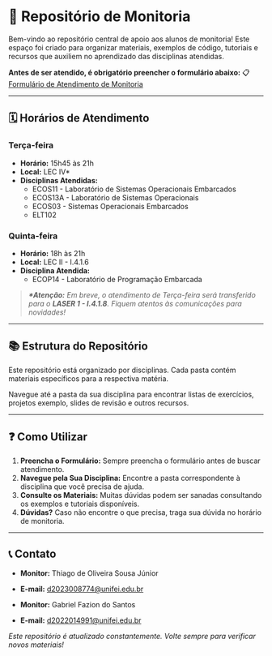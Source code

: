 # 🧠 Repositório de Monitoria

Bem-vindo ao repositório central de apoio aos alunos de monitoria! Este espaço foi criado para organizar materiais, exemplos de código, tutoriais e recursos que auxiliem no aprendizado das disciplinas atendidas.

**Antes de ser atendido, é obrigatório preencher o formulário abaixo:**
📋 [Formulário de Atendimento de Monitoria](https://forms.gle/8NsAJdLEfrmhrKuw8)

---

## 🗓️ Horários de Atendimento

### **Terça-feira**
*   **Horário:** 15h45 às 21h
*   **Local:** LEC IV*  
*   **Disciplinas Atendidas:**
    *   ECOS11 - Laboratório de Sistemas Operacionais Embarcados
    *   ECOS13A - Laboratório de Sistemas Operacionais
    *   ECOS03 - Sistemas Operacionais Embarcados
    *   ELT102

### **Quinta-feira**
*   **Horário:** 18h às 21h
*   **Local:** LEC II - I.4.1.6
*   **Disciplina Atendida:**
    *   ECOP14 - Laboratório de Programação Embarcada

> ***\*Atenção:*** *Em breve, o atendimento de Terça-feira será transferido para o **LASER 1 - I.4.1.8**. Fiquem atentos às comunicações para novidades!*

---

## 📚 Estrutura do Repositório

Este repositório está organizado por disciplinas. Cada pasta contém materiais específicos para a respectiva matéria.

Navegue até a pasta da sua disciplina para encontrar listas de exercícios, projetos exemplo, slides de revisão e outros recursos.

---

## ❓ Como Utilizar

1.  **Preencha o Formulário:** Sempre preencha o formulário antes de buscar atendimento.
2.  **Navegue pela Sua Disciplina:** Encontre a pasta correspondente à disciplina que você precisa de ajuda.
3.  **Consulte os Materiais:** Muitas dúvidas podem ser sanadas consultando os exemplos e tutoriais disponíveis.
4.  **Dúvidas?** Caso não encontre o que precisa, traga sua dúvida no horário de monitoria.

---

## 📞 Contato

*   **Monitor:** Thiago de Oliveira Sousa Júnior
*   **E-mail:** d2023008774@unifei.edu.br

*   **Monitor:** Gabriel Fazion do Santos
*   **E-mail:** d2022014991@unifei.edu.br

*Este repositório é atualizado constantemente. Volte sempre para verificar novos materiais!*